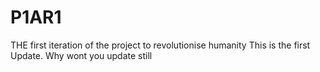# P1AR1
THE first iteration of the project to revolutionise humanity 
This is the first Update.
Why wont you update
still